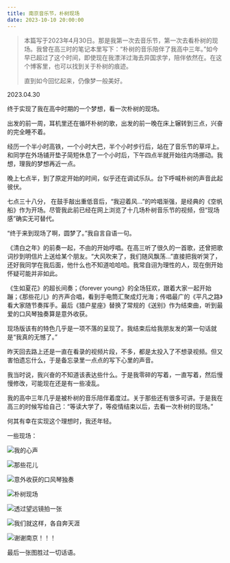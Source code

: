 ```yaml
---
title: 南京音乐节，朴树现场
date: 2023-10-10 20:00:00
---
```


> 本篇写于2023年4月30日。那是我第一次去音乐节，第一次去看朴树的现场。我曾在高三时的笔记本里写下：“朴树的音乐陪伴了我高中三年。”如今早已超过了这个时间，即使现在我漂洋过海去异国求学，陪伴依然在。在这个博客里，也可以找到关于朴树的痕迹。
>
> 直到如今回忆起来，仍像梦一般美好。

2023.04.30

终于实现了我在高中时期的一个梦想，看一次朴树的现场。

出发的前一周，耳机里还在循环朴树的歌，出发的前一晚在床上辗转到三点，兴奋的完全睡不着。

经历一个半小时高铁，一个小时大巴，半个小时步行后，站在了音乐节的草坪上。和同学在外场铺开垫子简短休息了一个小时后，下午四点半就开始往内场挪动。我想，理我的梦想再近一点。

晚上七点半，到了原定开始的时间，似乎还在调试乐队。台下呼喊朴树的声音此起彼伏。

七点三十八分， 在鼓手敲出重低音后，“我迎着风...”的吟唱渐强，是经典的《空帆船》作为开场。尽管我此前已经在网上浏览了十几场朴树音乐节的视频，但“现场感”确实无可替代。

“终于来到现场了啊，圆梦了。”我自言自语一句。

《清白之年》的前奏一起，不由的开始哼唱。在高三听了很久的一首歌，还曾把歌词抄到明信片上送给某个朋友。“大风吹来了，我们随风飘荡...”直接把我听哭了，还好我同学在我后面，他什么也不知道哈哈哈。我常自诩为理性的人，现在倒开始怀疑可能并非如此。

《生如夏花》的超长间奏；《forever young》的全场狂欢，跟着大家一起开始蹦；《那些花儿》的齐声合唱，看到手电筒汇聚成灯光海；传唱最广的《平凡之路》看大家随节奏挥手。最后《猎户星座》替换了常规的《送别》作为结束曲，听到最爱的口风琴独奏算是意外收获。

现场版该有的特色几乎是一项不落的呈现了。我结束后给我朋友发的第一句话就是“我真的无憾了。”

昨天回去路上还是一直在看录的视频片段，不多，都是太投入了不想录视频。但又害怕遗忘什么，于是备忘录里一点点的写下心里的声音。

我当时说，我兴奋的不知道该表达些什么。于是我零碎的写着，一直写着，然后慢慢修改，可能现在还是有一些凌乱。

我的高中三年几乎是被朴树的音乐陪伴着度过。关于那些还有很多可讲。于是我在高三的时候写给自己：“等读大学了，等疫情结束以后，去看一次朴树的现场。”

何其有幸在实现这个理想时，我还年轻。



一些现场：

![我的心声](/img/pushu01.jpg)

![那些花儿](/img/pushu02.jpg)

![意外收获的口风琴独奏](/img/pushu03.jpg)

![朴树现场](/img/pushu04.jpg)

![透过望远镜拍一张](/img/pushu05.jpg)

![我们就这样，各自奔天涯](/img/pushu06.jpg)

![谢谢南京！！！](/img/pushu07.jpg)

最后一张图胜过一切话语。
